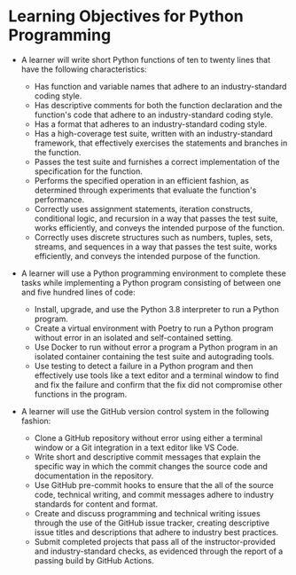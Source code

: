 # Learning Objectives for Python Programming

- A learner will write short Python functions of ten to twenty lines that have
  the following characteristics:
  - Has function and variable names that adhere to an industry-standard coding
    style.
  - Has descriptive comments for both the function declaration and the
    function's code that adhere to an industry-standard coding style.
  - Has a format that adheres to an industry-standard coding style.
  - Has a high-coverage test suite, written with an industry-standard framework,
    that effectively exercises the statements and branches in the function.
  - Passes the test suite and furnishes a correct implementation of the
    specification for the function.
  - Performs the specified operation in an efficient fashion, as determined
    through experiments that evaluate the function's performance.
  - Correctly uses assignment statements, iteration constructs, conditional
    logic, and recursion in a way that passes the test suite, works
    efficiently, and conveys the intended purpose of the function.
  - Correctly uses discrete structures such as numbers, tuples, sets, streams,
    and sequences in a way that passes the test suite, works efficiently, and
    conveys the intended purpose of the function.

- A learner will use a Python programming environment to complete these tasks
  while implementing a Python program consisting of between one and five hundred
    lines of code:
  - Install, upgrade, and use the Python 3.8 interpreter to run a Python
    program.
  - Create a virtual environment with Poetry to run a Python program without
    error in an isolated and self-contained setting.
  - Use Docker to run without error a program a Python program in an isolated
    container containing the test suite and autograding tools.
  - Use testing to detect a failure in a Python program and then effectively use
    tools like a text editor and a terminal window to find and fix the failure
    and confirm that the fix did not compromise other functions in the program.

- A learner will use the GitHub version control system in the following fashion:
  - Clone a GitHub repository without error using either a terminal window or a
    Git integration in a text editor like VS Code.
  - Write short and descriptive commit messages that explain the specific way in
    which the commit changes the source code and documentation in the
    repository.
  - Use GitHub pre-commit hooks to ensure that the all of the source code,
    technical writing, and commit messages adhere to industry standards for
    content and format.
  - Create and discuss programming and technical writing issues through the use
    of the GitHub issue tracker, creating descriptive issue titles and
    descriptions that adhere to industry best practices.
  - Submit completed projects that pass all of the instructor-provided and
    industry-standard checks, as evidenced through the report of a passing build
    by GitHub Actions.
